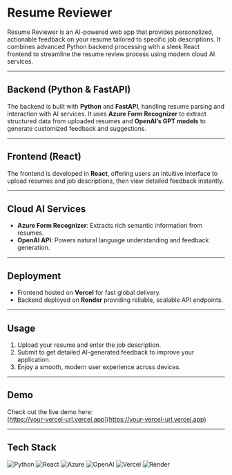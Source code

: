 # Resume Reviewer

Resume Reviewer is an AI-powered web app that provides personalized, actionable feedback on your resume tailored to specific job descriptions. It combines advanced Python backend processing with a sleek React frontend to streamline the resume review process using modern cloud AI services.

---

## Backend (Python & FastAPI)

The backend is built with **Python** and **FastAPI**, handling resume parsing and interaction with AI services. It uses **Azure Form Recognizer** to extract structured data from uploaded resumes and **OpenAI’s GPT models** to generate customized feedback and suggestions.

---

## Frontend (React)

The frontend is developed in **React**, offering users an intuitive interface to upload resumes and job descriptions, then view detailed feedback instantly.

---

## Cloud AI Services

- **Azure Form Recognizer**: Extracts rich semantic information from resumes.
- **OpenAI API**: Powers natural language understanding and feedback generation.

---

## Deployment

- Frontend hosted on **Vercel** for fast global delivery.
- Backend deployed on **Render** providing reliable, scalable API endpoints.

---

## Usage

1. Upload your resume and enter the job description.
2. Submit to get detailed AI-generated feedback to improve your application.
3. Enjoy a smooth, modern user experience across devices.

---

## Demo

Check out the live demo here:  
[https://your-vercel-url.vercel.app](https://your-vercel-url.vercel.app)

---

## Tech Stack

![Python](https://img.shields.io/badge/Python-3670A0?style=for-the-badge&logo=python&logoColor=white) ![React](https://img.shields.io/badge/React-20232A?style=for-the-badge&logo=react&logoColor=61DAFB) ![Azure](https://img.shields.io/badge/Azure-0089D6?style=for-the-badge&logo=microsoft-azure&logoColor=white) ![OpenAI](https://img.shields.io/badge/OpenAI-412991?style=for-the-badge&logo=openai&logoColor=white) ![Vercel](https://img.shields.io/badge/Vercel-000000?style=for-the-badge&logo=vercel&logoColor=white) ![Render](https://img.shields.io/badge/Render-6A4F9E?style=for-the-badge&logo=render&logoColor=white)

